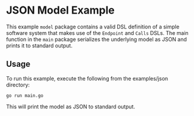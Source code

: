 # JSON Model Example

This example `model` package contains a valid DSL definition of a simple
software system that makes use of the `Endpoint` and `Calls` DSLs. The
main function in the `main` package serializes the underlying model as
JSON and prints it to standard output.

## Usage

To run this example, execute the following from the examples/json
directory:

```
go run main.go
```

This will print the model as JSON to standard output.